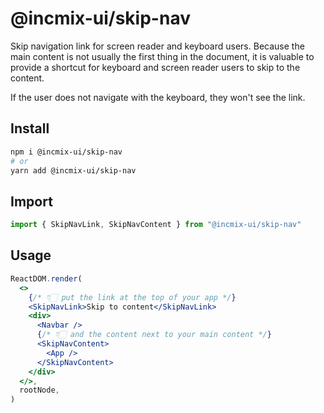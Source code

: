 # @incmix-ui/skip-nav

Skip navigation link for screen reader and keyboard users. Because the main
content is not usually the first thing in the document, it is valuable to
provide a shortcut for keyboard and screen reader users to skip to the content.

If the user does not navigate with the keyboard, they won't see the link.

## Install

```sh
npm i @incmix-ui/skip-nav
# or
yarn add @incmix-ui/skip-nav
```

## Import

```jsx
import { SkipNavLink, SkipNavContent } from "@incmix-ui/skip-nav"
```

## Usage

```jsx
ReactDOM.render(
  <>
    {/* 👇🏻 put the link at the top of your app */}
    <SkipNavLink>Skip to content</SkipNavLink>
    <div>
      <Navbar />
      {/* 👇🏻 and the content next to your main content */}
      <SkipNavContent>
        <App />
      </SkipNavContent>
    </div>
  </>,
  rootNode,
)
```
